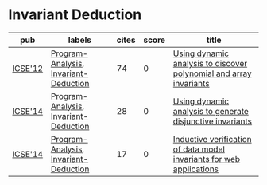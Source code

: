 # Invariant Deduction

|pub|labels|cites|score|title|
|---|------|-----|-----|-----|
|[ICSE'12](https://dblp.org/db/conf/icse/icse2012.html)|[Program-Analysis](Program-Analysis.md), [Invariant-Deduction](Invariant-Deduction.md)|74|0|[Using dynamic analysis to discover polynomial and array invariants](https://scholar.google.com/scholar?q=Using+dynamic+analysis+to+discover+polynomial+and+array+invariants)|
|[ICSE'14](https://dblp.org/db/conf/icse/icse2014.html)|[Program-Analysis](Program-Analysis.md), [Invariant-Deduction](Invariant-Deduction.md)|28|0|[Using dynamic analysis to generate disjunctive invariants](https://scholar.google.com/scholar?q=Using+dynamic+analysis+to+generate+disjunctive+invariants)|
|[ICSE'14](https://dblp.org/db/conf/icse/icse2014.html)|[Program-Analysis](Program-Analysis.md), [Invariant-Deduction](Invariant-Deduction.md)|17|0|[Inductive verification of data model invariants for web applications](https://scholar.google.com/scholar?q=Inductive+verification+of+data+model+invariants+for+web+applications)|
